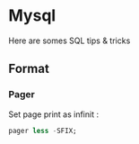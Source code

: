 # Mysql

Here are somes SQL tips & tricks

## Format

### Pager

Set page print as infinit :

```SQL
pager less -SFIX;
```